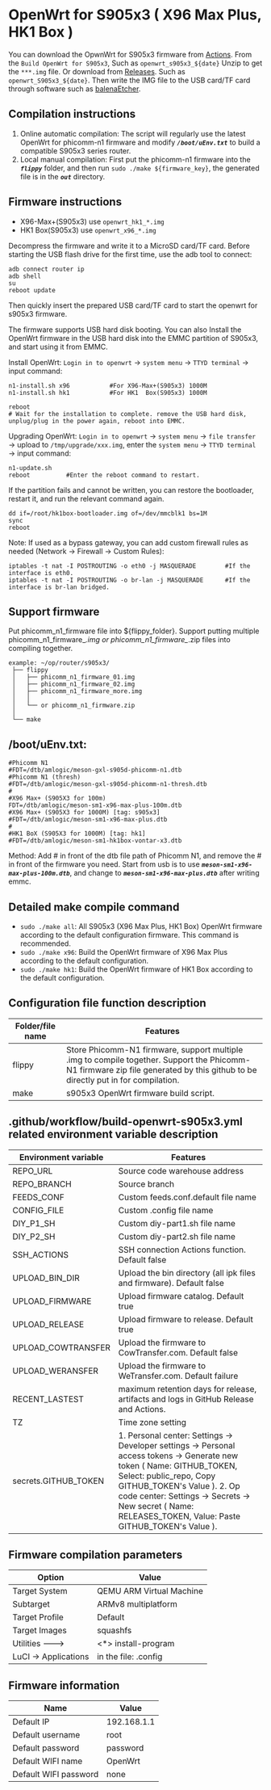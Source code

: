 # OpenWrt for S905x3 ( X96 Max Plus, HK1 Box )

You can download the OpwnWrt for S905x3 firmware from [Actions](https://github.com/ophub/op/actions). From the ` Build OpenWrt for S905x3 `, Such as `openwrt_s905x3_${date}` Unzip to get the `***.img` file. Or download from [Releases](https://github.com/ophub/op/releases). Such as `openwrt_S905x3_${date}`. Then write the IMG file to the USB card/TF card  through software such as [balenaEtcher](https://www.balena.io/etcher/).

## Compilation instructions
1. Online automatic compilation: The script will regularly use the latest OpenWrt for phicomm-n1 firmware and modify ***` /boot/uEnv.txt `*** to build a compatible S905x3 series router.
2. Local manual compilation: First put the phicomm-n1 firmware into the ***` flippy `*** folder, and then run `sudo ./make ${firmware_key}`, the generated file is in the ***` out `*** directory.


## Firmware instructions

- X96-Max+(S905x3) use `openwrt_hk1_*.img`
- HK1 Box(S905x3) use `openwrt_x96_*.img`

Decompress the firmware and write it to a MicroSD card/TF card. Before starting the USB flash drive for the first time, use the adb tool to connect:
```shell script
adb connect router ip
adb shell
su
reboot update
````
Then quickly insert the prepared USB card/TF card to start the openwrt for s905x3 firmware.


The firmware supports USB hard disk booting. You can also Install the OpenWrt firmware in the USB hard disk into the EMMC partition of S905x3, and start using it from EMMC.

Install OpenWrt: `Login in to openwrt` → `system menu` → `TTYD terminal` → input command: 
```shell script
n1-install.sh x96           #For X96-Max+(S905x3) 1000M
n1-install.sh hk1           #For HK1  Box(S905x3) 1000M

reboot
# Wait for the installation to complete. remove the USB hard disk, unplug/plug in the power again, reboot into EMMC.
```

Upgrading OpenWrt: `Login in to openwrt` → `system menu` → `file transfer` → upload to `/tmp/upgrade/xxx.img`, enter the `system menu` → `TTYD terminal` → input command: 
```shell script
n1-update.sh
reboot          #Enter the reboot command to restart.
```

If the partition fails and cannot be written, you can restore the bootloader, restart it, and run the relevant command again.
```shell script
dd if=/root/hk1box-bootloader.img of=/dev/mmcblk1 bs=1M
sync
reboot
```

Note: If used as a bypass gateway, you can add custom firewall rules as needed (Network → Firewall → Custom Rules):
```shell script
iptables -t nat -I POSTROUTING -o eth0 -j MASQUERADE        #If the interface is eth0.
iptables -t nat -I POSTROUTING -o br-lan -j MASQUERADE      #If the interface is br-lan bridged.
```

## Support firmware

Put phicomm_n1_firmware file into ${flippy_folder}. Support putting multiple phicomm_n1_firmware_*.img or phicomm_n1_firmware_*.zip files into compiling together.

```shell script
example: ~/op/router/s905x3/
 ├── flippy
 │   ├── phicomm_n1_firmware_01.img
 │   ├── phicomm_n1_firmware_02.img
 │   ├── phicomm_n1_firmware_more.img
 │   │
 │   └── or phicomm_n1_firmware.zip
 │
 └── make
 ```

## /boot/uEnv.txt:

```shell script
#Phicomm N1
#FDT=/dtb/amlogic/meson-gxl-s905d-phicomm-n1.dtb
#Phicomm N1 (thresh)
#FDT=/dtb/amlogic/meson-gxl-s905d-phicomm-n1-thresh.dtb
#
#X96 Max+ (S905X3 for 100m)
FDT=/dtb/amlogic/meson-sm1-x96-max-plus-100m.dtb
#X96 Max+ (S905X3 for 1000M) [tag: s905x3]
#FDT=/dtb/amlogic/meson-sm1-x96-max-plus.dtb
#
#HK1 BoX (S905X3 for 1000M) [tag: hk1]
#FDT=/dtb/amlogic/meson-sm1-hk1box-vontar-x3.dtb
````

Method: Add # in front of the dtb file path of Phicomm N1, and remove the # in front of the firmware you need. Start from usb is to use ***` meson-sm1-x96-max-plus-100m.dtb `***, and change to ***` meson-sm1-x96-max-plus.dtb `*** after writing emmc.

## Detailed make compile command
- `sudo ./make all`: All S905x3 (X96 Max Plus, HK1 Box) OpenWrt firmware according to the default configuration firmware. This command is recommended.
- `sudo ./make x96`: Build the OpenWrt firmware of X96 Max Plus according to the default configuration.
- `sudo ./make hk1`: Build the OpenWrt firmware of HK1 Box according to the default configuration.

## Configuration file function description

| Folder/file name | Features |
| ---- | ---- |
| flippy | Store Phicomm-N1 firmware, support multiple .img to compile together. Support the Phicomm-N1 firmware zip file generated by this github to be directly put in for compilation. |
| make | s905x3 OpenWrt firmware build script. |


## .github/workflow/build-openwrt-s905x3.yml related environment variable description

| Environment variable | Features |
| ---- | ---- |
| REPO_URL | Source code warehouse address |
| REPO_BRANCH | Source branch |
| FEEDS_CONF | Custom feeds.conf.default file name |
| CONFIG_FILE | Custom .config file name |
| DIY_P1_SH | Custom diy-part1.sh file name |
| DIY_P2_SH | Custom diy-part2.sh file name |
| SSH_ACTIONS | SSH connection Actions function. Default false |
| UPLOAD_BIN_DIR | Upload the bin directory (all ipk files and firmware). Default false |
| UPLOAD_FIRMWARE | Upload firmware catalog. Default true |
| UPLOAD_RELEASE | Upload firmware to release. Default true |
| UPLOAD_COWTRANSFER | Upload the firmware to CowTransfer.com. Default false |
| UPLOAD_WERANSFER | Upload the firmware to WeTransfer.com. Default failure |
| RECENT_LASTEST | maximum retention days for release, artifacts and logs in GitHub Release and Actions. |
| TZ | Time zone setting |
| secrets.GITHUB_TOKEN | 1. Personal center: Settings → Developer settings → Personal access tokens → Generate new token ( Name: GITHUB_TOKEN, Select: public_repo, Copy GITHUB_TOKEN's Value ). 2. Op code center: Settings → Secrets → New secret ( Name: RELEASES_TOKEN, Value: Paste GITHUB_TOKEN's Value ). |

## Firmware compilation parameters

| Option | Value |
| ---- | ---- |
| Target System | QEMU ARM Virtual Machine |
| Subtarget | ARMv8 multiplatform |
| Target Profile | Default |
| Target Images | squashfs |
| Utilities  ---> |  <*> install-program |
| LuCI -> Applications | in the file: .config |

## Firmware information

| Name | Value |
| ---- | ---- |
| Default IP | 192.168.1.1 |
| Default username | root |
| Default password | password |
| Default WIFI name | OpenWrt |
| Default WIFI password | none |

